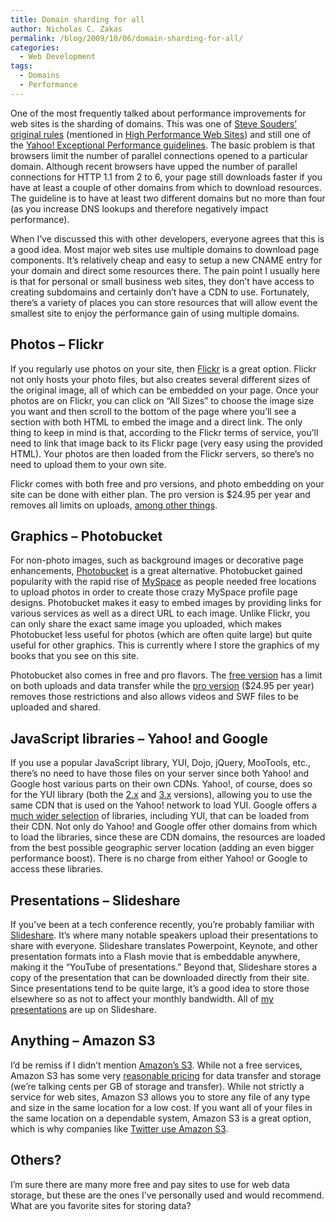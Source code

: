 ```yaml
---
title: Domain sharding for all
author: Nicholas C. Zakas
permalink: /blog/2009/10/06/domain-sharding-for-all/
categories:
  - Web Development
tags:
  - Domains
  - Performance
---
```

One of the most frequently talked about performance improvements for web sites is the sharding of domains. This was one of [Steve Souders&#8217; original rules][1] (mentioned in [High Performance Web Sites][2]) and still one of the [Yahoo! Exceptional Performance guidelines][3]. The basic problem is that browsers limit the number of parallel connections opened to a particular domain. Although recent browsers have upped the number of parallel connections for HTTP 1.1 from 2 to 6, your page still downloads faster if you have at least a couple of other domains from which to download resources. The guideline is to have at least two different domains but no more than four (as you increase DNS lookups and therefore negatively impact performance).

When I&#8217;ve discussed this with other developers, everyone agrees that this is a good idea. Most major web sites use multiple domains to download page components. It&#8217;s relatively cheap and easy to setup a new CNAME entry for your domain and direct some resources there. The pain point I usually here is that for personal or small business web sites, they don&#8217;t have access to creating subdomains and certainly don&#8217;t have a CDN to use. Fortunately, there&#8217;s a variety of places you can store resources that will allow event the smallest site to enjoy the performance gain of using multiple domains.

## Photos &#8211; Flickr

If you regularly use photos on your site, then [Flickr][4] is a great option. Flickr not only hosts your photo files, but also creates several different sizes of the original image, all of which can be embedded on your page. Once your photos are on Flickr, you can click on &#8220;All Sizes&#8221; to choose the image size you want and then scroll to the bottom of the page where you&#8217;ll see a section with both HTML to embed the image and a direct link. The only thing to keep in mind is that, according to the Flickr terms of service, you&#8217;ll need to link that image back to its Flickr page (very easy using the provided HTML). Your photos are then loaded from the Flickr servers, so there&#8217;s no need to upload them to your own site.

Flickr comes with both free and pro versions, and photo embedding on your site can be done with either plan. The pro version is $24.95 per year and removes all limits on uploads, [among other things][5].

## Graphics &#8211; Photobucket

For non-photo images, such as background images or decorative page enhancements, [Photobucket][6] is a great alternative. Photobucket gained popularity with the rapid rise of [MySpace][7] as people needed free locations to upload photos in order to create those crazy MySpace profile page designs. Photobucket makes it easy to embed images by providing links for various services as well as a direct URL to each image. Unlike Flickr, you can only share the exact same image you uploaded, which makes Photobucket less useful for photos (which are often quite large) but quite useful for other graphics. This is currently where I store the graphics of my books that you see on this site.

Photobucket also comes in free and pro flavors. The [free version][8] has a limit on both uploads and data transfer while the [pro version][9] ($24.95 per year) removes those restrictions and also allows videos and SWF files to be uploaded and shared.

## JavaScript libraries &#8211; Yahoo! and Google

If you use a popular JavaScript library, YUI, Dojo, jQuery, MooTools, etc., there&#8217;s no need to have those files on your server since both Yahoo! and Google host various parts on their own CDNs. Yahoo!, of course, does so for the YUI library (both the [2.x][10] and [3.x][11] versions), allowing you to use the same CDN that is used on the Yahoo! network to load YUI. Google offers a [much wider selection][12] of libraries, including YUI, that can be loaded from their CDN. Not only do Yahoo! and Google offer other domains from which to load the libraries, since these are CDN domains, the resources are loaded from the best possible geographic server location (adding an even bigger performance boost). There is no charge from either Yahoo! or Google to access these libraries.

## Presentations &#8211; Slideshare

If you&#8217;ve been at a tech conference recently, you&#8217;re probably familiar with [Slideshare][13]. It&#8217;s where many notable speakers upload their presentations to share with everyone. Slideshare translates Powerpoint, Keynote, and other presentation formats into a Flash movie that is embeddable anywhere, making it the &#8220;YouTube of presentations.&#8221; Beyond that, Slideshare stores a copy of the presentation that can be downloaded directly from their site. Since presentations tend to be quite large, it&#8217;s a good idea to store those elsewhere so as not to affect your monthly bandwidth. All of [my presentations][14] are up on Slideshare.

## Anything &#8211; Amazon S3

I&#8217;d be remiss if I didn&#8217;t mention [Amazon&#8217;s S3][15]. While not a free services, Amazon S3 has some very [reasonable pricing][16] for data transfer and storage (we&#8217;re talking cents per GB of storage and transfer). While not strictly a service for web sites, Amazon S3 allows you to store any file of any type and size in the same location for a low cost. If you want all of your files in the same location on a dependable system, Amazon S3 is a great option, which is why companies like [Twitter use Amazon S3][17].

## Others?

I&#8217;m sure there are many more free and pay sites to use for web data storage, but these are the ones I&#8217;ve personally used and would recommend. What are you favorite sites for storing data?

 [1]: http://www.stevesouders.com/blog/2009/05/12/sharding-dominant-domains/
 [2]: http://www.amazon.com/gp/product/0596529309?ie=UTF8&tag=nczonline-20&link_code=as3&camp=211189&creative=373489&creativeASIN=0596529309
 [3]: http://developer.yahoo.com/performance/rules.html#split
 [4]: http://www.flickr.com/
 [5]: http://www.flickr.com/upgrade/
 [6]: http://www.photobucket.com
 [7]: http://www.myspace.com
 [8]: http://photobucket.com/faq?catID=29&catSelected=f&topicID=320
 [9]: http://photobucket.com/faq?catID=29&catSelected=f&topicID=321
 [10]: http://developer.yahoo.com/yui/articles/hosting/
 [11]: http://developer.yahoo.com/yui/3/configurator/
 [12]: http://code.google.com/apis/ajaxlibs/documentation/
 [13]: http://www.slideshare.net
 [14]: http://www.slideshare.net/nzakas/
 [15]: http://aws.amazon.com/s3/
 [16]: http://aws.amazon.com/s3/#pricing
 [17]: http://www.littletonville.com/asd/2008/06/twitter-uses-amazons-s3-for-pr.html
